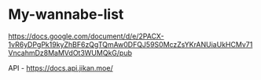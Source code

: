# My-wannabe-list
https://docs.google.com/document/d/e/2PACX-1vR6yDPgPk19kyZhBF6zQgTQmAw0DFQJ59S0MczZsYKrANUiaUkHCMv71VncahmDz8MaMVdOt3WUMQkG/pub

API -  https://docs.api.jikan.moe/

<script setup>
import { ref } from 'vue';

const animes = ref([]);
const selectedAnime = ref();
const fetchingAnimes = ref(false);

async function fetchAnimes() {
  fetchingAnimes.value = true;
  const fetcher = await fetch('https://jsonplaceholder.typicode.com/todos');
  const data = await fetcher.json;
  animes.value = data;
  [selectedAnime.value] = animes.value;
  fetchingAnimes.value = false;
}
fetchAnimes();
</script>

<template>
  <q-page class="flex flex-center">
    <q-select
      style="width: 350px"
      :loading="fetchingAnimes"
      v-model="selectedAnime"
      :options="animes"
      option-label="title"
    />
  </q-page>
</template>

<script>
export default {
  name: 'PageIndex',
};
</script>

